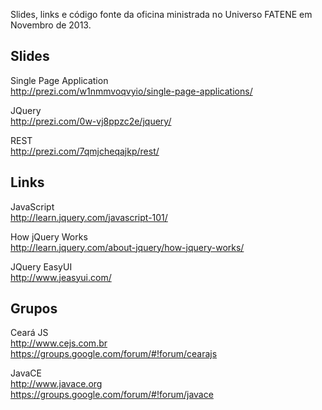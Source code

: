 Slides, links e código fonte da oficina ministrada no Universo FATENE em Novembro de 2013.

Slides
------

Single Page Application<br />
http://prezi.com/w1nmmvoqvyio/single-page-applications/

JQuery<br />
http://prezi.com/0w-vj8ppzc2e/jquery/

REST<br />
http://prezi.com/7qmjcheqajkp/rest/



Links
-----

JavaScript<br />
http://learn.jquery.com/javascript-101/

How jQuery Works<br />
http://learn.jquery.com/about-jquery/how-jquery-works/

JQuery EasyUI<br />
http://www.jeasyui.com/



Grupos
------

Ceará JS<br />
http://www.cejs.com.br<br />
https://groups.google.com/forum/#!forum/cearajs

JavaCE<br />
http://www.javace.org<br />
https://groups.google.com/forum/#!forum/javace	
